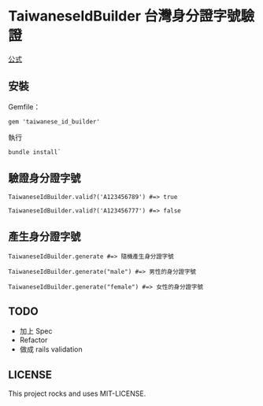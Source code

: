 # TaiwaneseIdBuilder 台灣身分證字號驗證

[公式](https://zh.wikipedia.org/wiki/%E4%B8%AD%E8%8F%AF%E6%B0%91%E5%9C%8B%E5%9C%8B%E6%B0%91%E8%BA%AB%E5%88%86%E8%AD%89)

## 安裝

Gemfile：

```
gem 'taiwanese_id_builder'
```

執行

```
bundle install`
```

## 驗證身分證字號

```
TaiwaneseIdBuilder.valid?('A123456789') #=> true
```

```
TaiwaneseIdBuilder.valid?('A123456777') #=> false
```
## 產生身分證字號

```
TaiwaneseIdBuilder.generate #=> 隨機產生身分證字號
```

```
TaiwaneseIdBuilder.generate("male") #=> 男性的身分證字號
```

```
TaiwaneseIdBuilder.generate("female") #=> 女性的身分證字號
```


## TODO

* 加上 Spec
* Refactor
* 做成 rails validation

## LICENSE

This project rocks and uses MIT-LICENSE.
